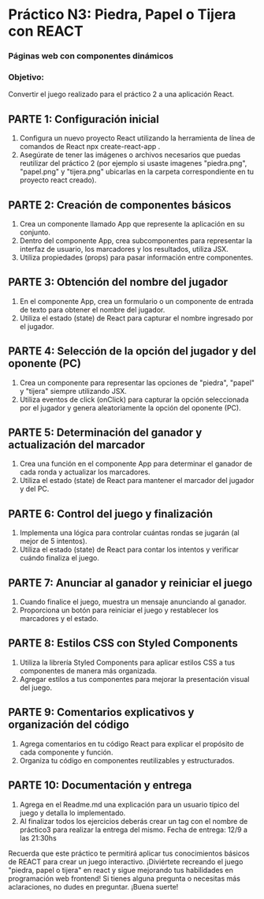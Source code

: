 # Práctico N3: Piedra, Papel o Tijera con REACT 
### Páginas web con componentes dinámicos

### Objetivo: 
Convertir el juego realizado para el práctico 2 a una aplicación React. 

## PARTE 1: Configuración inicial 
1. Configura un nuevo proyecto React utilizando la herramienta de línea de comandos de React npx create-react-app . 
2. Asegúrate de tener las imágenes o archivos necesarios que puedas reutilizar del práctico 2 (por ejemplo si usaste imagenes "piedra.png", "papel.png" y "tijera.png" ubicarlas en la carpeta correspondiente en tu proyecto react creado). 

## PARTE 2: Creación de componentes básicos 
1. Crea un componente llamado App que represente la aplicación en su conjunto. 
2. Dentro del componente App, crea subcomponentes para representar la interfaz de usuario, los marcadores y los resultados, utiliza JSX. 
3. Utiliza propiedades (props) para pasar información entre componentes. 

## PARTE 3: Obtención del nombre del jugador 
1. En el componente App, crea un formulario o un componente de entrada de texto para obtener el nombre del jugador. 
2. Utiliza el estado (state) de React para capturar el nombre ingresado por el jugador. 

## PARTE 4: Selección de la opción del jugador y del oponente (PC) 
1. Crea un componente para representar las opciones de "piedra", "papel" y "tijera" siempre utilizando JSX. 
2. Utiliza eventos de click (onClick) para capturar la opción seleccionada por el jugador y genera aleatoriamente la opción del oponente (PC). 

## PARTE 5: Determinación del ganador y actualización del marcador 
1. Crea una función en el componente App para determinar el ganador de cada ronda y actualizar los marcadores. 
2. Utiliza el estado (state) de React para mantener el marcador del jugador y del PC. 

## PARTE 6: Control del juego y finalización 
1. Implementa una lógica para controlar cuántas rondas se jugarán (al mejor de 5 intentos). 
2. Utiliza el estado (state) de React para contar los intentos y verificar cuándo finaliza el juego. 

## PARTE 7: Anunciar al ganador y reiniciar el juego 
1. Cuando finalice el juego, muestra un mensaje anunciando al ganador. 
2. Proporciona un botón para reiniciar el juego y restablecer los marcadores y el estado. 

## PARTE 8: Estilos CSS con Styled Components 
1. Utiliza la librería Styled Components para aplicar estilos CSS a tus componentes de manera más organizada. 
2. Agregar estilos a tus componentes para mejorar la presentación visual del juego. 

## PARTE 9: Comentarios explicativos y organización del código 
1. Agrega comentarios en tu código React para explicar el propósito de cada componente y función. 
2. Organiza tu código en componentes reutilizables y estructurados. 

## PARTE 10: Documentación y entrega 
1. Agrega en el Readme.md una explicación para un usuario típico del juego y detalla lo implementado. 
2. Al finalizar todos los ejercicios deberás crear un tag con el nombre de práctico3 para realizar la entrega del mismo. Fecha de entrega: 12/9 a las 21:30hs 

Recuerda que este práctico te permitirá aplicar tus conocimientos básicos de REACT para crear un juego interactivo. ¡Diviértete recreando el juego "piedra, papel o tijera" en react y sigue mejorando tus habilidades en programación web frontend! Si tienes alguna pregunta o necesitas más aclaraciones, no dudes en preguntar. ¡Buena suerte! 
